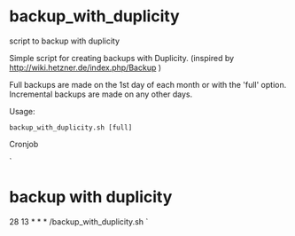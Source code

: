 # backup_with_duplicity
script to backup with duplicity



Simple script for creating backups with Duplicity.
(inspired by http://wiki.hetzner.de/index.php/Backup )

Full backups are made on the 1st day of each month or with the 'full' option.
Incremental backups are made on any other days.

Usage:

`
backup_with_duplicity.sh [full]
`

Cronjob

`
# backup with duplicity
28 13 * * * /backup_with_duplicity.sh 
`
